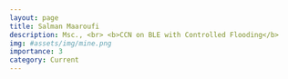 ```yaml
---
layout: page
title: Salman Maaroufi
description: Msc., <br> <b>CCN on BLE with Controlled Flooding</b>
img: #assets/img/mine.png
importance: 3
category: Current
---
```

